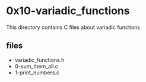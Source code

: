 # 0x10-variadic_functions

This directory contains C files about variadic functions

## files

* variadic_functions.h
* 0-sum_them_all.c
* 1-print_numbers.c
